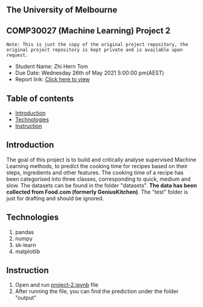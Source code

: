 ## **The University of Melbourne**
## **COMP30027 (Machine Learning) Project 2**
`Note: This is just the copy of the original project repository, the original project repository is kept private and is available upon request.`

- Student Name: Zhi Hern Tom
- Due Date: Wednesday 26th of May 2021 5:00:00 pm(AEST)
- Report link: [Click here to view](project-2-report.pdf)

## Table of contents
* [Introduction](#introduction)
* [Technologies](#technologies)
* [Instruction](#instruction)

## Introduction
The goal of this project is to build and critically analyse supervised Machine Learning methods, to predict the cooking time for recipes based on their steps, ingredients and other features. The cooking time of a recipe has been categorised into three classes, corresponding to quick, medium and slow. The datasets can be found in the folder "datasets". **The data has been collected from Food.com (formerly GeniusKitchen)**. The "test" folder is just for drafting and should be ignored.

## Technologies
1. pandas
2. numpy
3. sk-learn
4. matplotlib

## Instruction
1. Open and run [project-2.ipynb](project-2.ipynb) file
2. After running the file, you can find the prediction under the folder "output"
